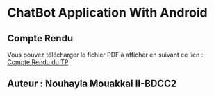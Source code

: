 # ChatBot Application With Android

## Compte Rendu

Vous pouvez télécharger le fichier PDF à afficher en suivant ce lien : [Compte Rendu du TP](./TP_Chatbot.pdf).

## Auteur : Nouhayla Mouakkal II-BDCC2
